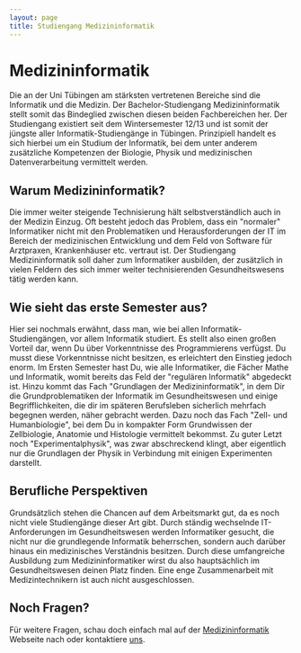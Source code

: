 ```yaml
---
layout: page
title: Studiengang Medizininformatik
---
```


# Medizininformatik

Die an der Uni Tübingen am stärksten vertretenen Bereiche sind die
Informatik und die Medizin. Der Bachelor-Studiengang Medizininformatik
stellt somit das Bindeglied zwischen diesen beiden Fachbereichen her.
Der Studiengang existiert seit dem Wintersemester 12/13 und ist somit
der jüngste aller Informatik-Studiengänge in Tübingen. Prinzipiell
handelt es sich hierbei um ein Studium der Informatik, bei dem unter
anderem zusätzliche Kompetenzen der Biologie, Physik und medizinischen
Datenverarbeitung vermittelt werden.

## Warum Medizininformatik?

Die immer weiter steigende Technisierung hält selbstverständlich auch in
der Medizin Einzug. Oft besteht jedoch das Problem, dass ein "normaler"
Informatiker nicht mit den Problematiken und Herausforderungen der IT im
Bereich der medizinischen Entwicklung und dem Feld von Software für
Arztpraxen, Krankenhäuser etc. vertraut ist. Der Studiengang
Medizininformatik soll daher zum Informatiker ausbilden, der zusätzlich
in vielen Feldern des sich immer weiter technisierenden
Gesundheitswesens tätig werden kann.

## Wie sieht das erste Semester aus?

Hier sei nochmals erwähnt, dass man, wie bei allen
Informatik-Studiengängen, vor allem Informatik studiert. Es stellt also
einen großen Vorteil dar, wenn Du über Vorkenntnisse des Programmierens
verfügst. Du musst diese Vorkenntnisse nicht besitzen, es erleichtert
den Einstieg jedoch enorm. Im Ersten Semester hast Du, wie alle
Informatiker, die Fächer Mathe und Informatik, womit bereits das Feld
der "regulären Informatik" abgedeckt ist. Hinzu kommt das Fach
"Grundlagen der Medizininformatik", in dem Dir die Grundproblematiken
der Informatik im Gesundheitswesen und einige Begrifflichkeiten, die dir
im späteren Berufsleben sicherlich mehrfach begegnen werden, näher
gebracht werden. Dazu noch das Fach "Zell- und Humanbiologie", bei dem
Du in kompakter Form Grundwissen der Zellbiologie, Anatomie und
Histologie vermittelt bekommst. Zu guter Letzt noch
"Experimentalphysik", was zwar abschreckend klingt, aber eigentlich nur
die Grundlagen der Physik in Verbindung mit einigen Experimenten
darstellt.

## Berufliche Perspektiven

Grundsätzlich stehen die Chancen auf dem Arbeitsmarkt gut, da es noch
nicht viele Studiengänge dieser Art gibt. Durch ständig wechselnde
IT-Anforderungen im Gesundheitswesen werden Informatiker gesucht, die
nicht nur die grundlegende Informatik beherrschen, sondern auch darüber
hinaus ein medizinisches Verständnis besitzen. Durch diese umfangreiche
Ausbildung zum Medizininformatiker wirst du also hauptsächlich im
Gesundheitswesen deinen Platz finden. Eine enge Zusammenarbeit mit
Medizintechnikern ist auch nicht ausgeschlossen.

## Noch Fragen?

Für weitere Fragen, schau doch einfach mal auf der
[Medizininformatik](http://www.medizininformatik.uni-tuebingen.de/)
Webseite nach oder kontaktiere [uns](/kontakt).